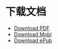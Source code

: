 # 下载文档

* [Download PDF](https://www.gitbook.com/download/pdf/book/aspectcore/aspectcore-lite-documentation)
* [Download Mobi](https://www.gitbook.com/download/mobi/book/aspectcore/aspectcore-lite-documentation)
* [Download ePub](https://www.gitbook.com/download/epub/book/aspectcore/aspectcore-lite-documentation)


